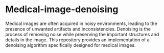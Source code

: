 # Medical-image-denoising
Medical images are often acquired in noisy environments, leading to the presence of unwanted artifacts and inconsistencies. Denoising is the process of removing noise while preserving the important structures and details in the image. This repository provides an implementation of a denoising algorithm specifically designed for medical images.
